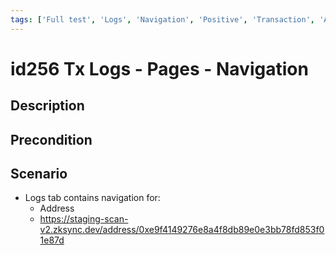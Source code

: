 ```yaml
---
tags: ['Full test', 'Logs', 'Navigation', 'Positive', 'Transaction', 'Automated']
---
```


# id256 Tx Logs - Pages - Navigation

## Description


## Precondition


## Scenario
- Logs tab contains navigation for:
    - Address
    - https://staging-scan-v2.zksync.dev/address/0xe9f4149276e8a4f8db89e0e3bb78fd853f01e87d
